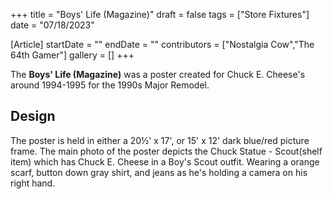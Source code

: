 +++
title = "Boys' Life (Magazine)"
draft = false
tags = ["Store Fixtures"]
date = "07/18/2023"

[Article]
startDate = ""
endDate = ""
contributors = ["Nostalgia Cow","The 64th Gamer"]
gallery = []
+++


The <b>Boys' Life (Magazine)</b> was a poster created for Chuck E. Cheese's around 1994-1995 for the 1990s Major Remodel.

<h2> Design </h2>
The poster is held in either a 20½' x 17', or 15' x 12' dark blue/red picture frame. The main photo of the poster depicts the Chuck Statue - Scout(shelf item) which has Chuck E. Cheese in a Boy's Scout outfit. Wearing a orange scarf, button down gray shirt, and jeans as he's holding a camera on his right hand.


